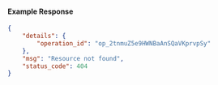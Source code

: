 <!-- Code generated for API Clients. DO NOT EDIT. -->

#### Example Response

```json
{
	"details": {
		"operation_id": "op_2tnmuZ5e9HWNBaAnSQaVKprvpSy"
	},
	"msg": "Resource not found",
	"status_code": 404
}
```
